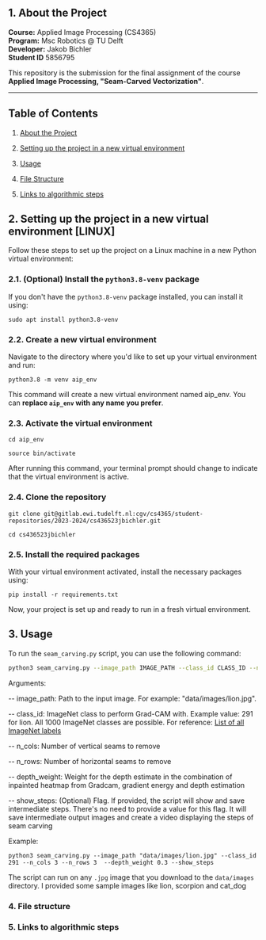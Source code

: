 
## 1. About the Project <a name="atp"></a>
 **Course:**  Applied Image Processing (CS4365) \
 **Program:** Msc Robotics @ TU Delft            
 **Developer:**    Jakob Bichler    
 **Student ID** 5856795     

This repository is the submission for the final assignment of the course **Applied Image Processing, "Seam-Carved Vectorization"**.



--- 

## Table of Contents

1. [About the Project](#atp) 

2. [Setting up the project in a new virtual environment](#setup)

3. [Usage](#u)
    
4. [File Structure](#fs)

5. [Links to algorithmic steps](#as)


## 2. Setting up the project in a new virtual environment [LINUX]<a name="setup"></a>

Follow these steps to set up the project on a Linux machine in a new Python virtual environment:

### 2.1.  (Optional) Install the `python3.8-venv` package
If you don't have the `python3.8-venv` package installed, you can install it using:

```
sudo apt install python3.8-venv
```
### 2.2. Create a new virtual environment
Navigate to the directory where you'd like to set up your virtual environment and run:

```
python3.8 -m venv aip_env
```

This command will create a new virtual environment named aip_env. You can **replace ``aip_env`` with any name you prefer**.

### 2.3. Activate the virtual environment

```
cd aip_env
```

```
source bin/activate
```
After running this command, your terminal prompt should change to indicate that the virtual environment is active.

### 2.4. Clone the repository
```
git clone git@gitlab.ewi.tudelft.nl:cgv/cs4365/student-repositories/2023-2024/cs436523jbichler.git
```
```
cd cs436523jbichler
```

### 2.5. Install the required packages

With your virtual environment activated, install the necessary packages using:
```
pip install -r requirements.txt
```
Now, your project is set up and ready to run in a fresh virtual environment.

## 3. Usage <a name="u"></a>

To run the `seam_carving.py` script, you can use the following command:

```bash
python3 seam_carving.py --image_path IMAGE_PATH --class_id CLASS_ID --n_cols N_COLS --n_rows N_ROWS --depth_weight DEPTH_WEIGHT [--show_steps]
```

Arguments:

-- image_path: Path to the input image. For example: "data/images/lion.jpg".

 -- class_id: ImageNet class to perform Grad-CAM with. Example value: 291 for lion. All 1000 ImageNet classes are possible. For reference: [List of all ImageNet labels](https://deeplearning.cms.waikato.ac.nz/user-guide/class-maps/IMAGENET/)

-- n_cols: Number of vertical seams to remove

-- n_rows: Number of horizontal seams to remove

-- depth_weight: Weight for the depth estimate in the combination of inpainted heatmap from Gradcam, gradient energy and depth estimation

-- show_steps: (Optional) Flag. If provided, the script will show and save intermediate steps. There's no need to provide a value for this flag. It will save intermediate output images and create a video displaying the steps of seam carving



Example:
```
python3 seam_carving.py --image_path "data/images/lion.jpg" --class_id 291 --n_cols 3 --n_rows 3  --depth_weight 0.3 --show_steps
```


The script can run on any ``.jpg`` image that you download to the ``data/images`` directory. I provided some sample images like lion, scorpion and cat_dog 

### 4. File structure <a name="fs"></a>


### 5. Links to algorithmic steps<a name="as"></a>




